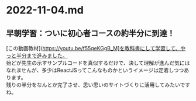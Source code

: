 # 2022-11-04.md

## 早朝学習：ついに初心者コースの約半分に到達！

[この動画教材](https://youtu.be/f55qeKGgB_M]を教科書にして学習して、やっと半分まで進みました。  
殆どが先生の示すサンプルコードを真似するだけで、決して理解が進んだ気にはなれませんが、多少はReactJSってこんなものかというイメージは定着しつつあります。  
残りの半分をなんとか完了させ、思い思いのサイトづくりに活用してみたいですね。


